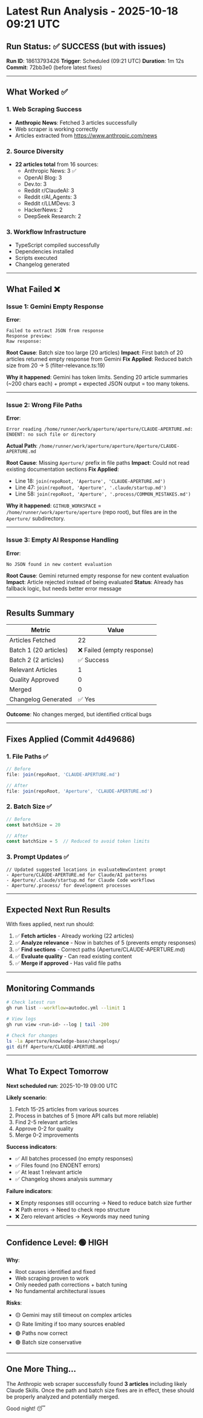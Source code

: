 # Latest Run Analysis - 2025-10-18 09:21 UTC

## Run Status: ✅ SUCCESS (but with issues)

**Run ID**: 18613793426
**Trigger**: Scheduled (09:21 UTC)
**Duration**: 1m 12s
**Commit**: 72bb3e0 (before latest fixes)

---

## What Worked ✅

### 1. Web Scraping Success
- **Anthropic News**: Fetched 3 articles successfully
- Web scraper is working correctly
- Articles extracted from https://www.anthropic.com/news

### 2. Source Diversity
- **22 articles total** from 16 sources:
  - Anthropic News: 3 ✅
  - OpenAI Blog: 3
  - Dev.to: 3
  - Reddit r/ClaudeAI: 3
  - Reddit r/AI_Agents: 3
  - Reddit r/LLMDevs: 3
  - HackerNews: 2
  - DeepSeek Research: 2

### 3. Workflow Infrastructure
- TypeScript compiled successfully
- Dependencies installed
- Scripts executed
- Changelog generated

---

## What Failed ❌

### Issue 1: Gemini Empty Response

**Error**:
```
Failed to extract JSON from response
Response preview:
Raw response:
```

**Root Cause**: Batch size too large (20 articles)
**Impact**: First batch of 20 articles returned empty response from Gemini
**Fix Applied**: Reduced batch size from 20 → 5 (filter-relevance.ts:19)

**Why it happened**: Gemini has token limits. Sending 20 article summaries (~200 chars each) + prompt + expected JSON output = too many tokens.

---

### Issue 2: Wrong File Paths

**Error**:
```
Error reading /home/runner/work/aperture/aperture/CLAUDE-APERTURE.md:
ENOENT: no such file or directory
```

**Actual Path**: `/home/runner/work/aperture/aperture/Aperture/CLAUDE-APERTURE.md`

**Root Cause**: Missing `Aperture/` prefix in file paths
**Impact**: Could not read existing documentation sections
**Fix Applied**:
- Line 18: `join(repoRoot, 'Aperture', 'CLAUDE-APERTURE.md')`
- Line 47: `join(repoRoot, 'Aperture', '.claude/startup.md')`
- Line 58: `join(repoRoot, 'Aperture', '.process/COMMON_MISTAKES.md')`

**Why it happened**: `GITHUB_WORKSPACE` = `/home/runner/work/aperture/aperture` (repo root), but files are in the `Aperture/` subdirectory.

---

### Issue 3: Empty AI Response Handling

**Error**:
```
No JSON found in new content evaluation
```

**Root Cause**: Gemini returned empty response for new content evaluation
**Impact**: Article rejected instead of being evaluated
**Status**: Already has fallback logic, but needs better error message

---

## Results Summary

| Metric | Value |
|--------|-------|
| Articles Fetched | 22 |
| Batch 1 (20 articles) | ❌ Failed (empty response) |
| Batch 2 (2 articles) | ✅ Success |
| Relevant Articles | 1 |
| Quality Approved | 0 |
| Merged | 0 |
| Changelog Generated | ✅ Yes |

**Outcome**: No changes merged, but identified critical bugs

---

## Fixes Applied (Commit 4d49686)

### 1. File Paths ✅
```typescript
// Before
file: join(repoRoot, 'CLAUDE-APERTURE.md')

// After
file: join(repoRoot, 'Aperture', 'CLAUDE-APERTURE.md')
```

### 2. Batch Size ✅
```typescript
// Before
const batchSize = 20

// After
const batchSize = 5  // Reduced to avoid token limits
```

### 3. Prompt Updates ✅
```
// Updated suggested locations in evaluateNewContent prompt
- Aperture/CLAUDE-APERTURE.md for Claude/AI patterns
- Aperture/.claude/startup.md for Claude Code workflows
- Aperture/.process/ for development processes
```

---

## Expected Next Run Results

With fixes applied, next run should:

1. ✅ **Fetch articles** - Already working (22 articles)
2. ✅ **Analyze relevance** - Now in batches of 5 (prevents empty responses)
3. ✅ **Find sections** - Correct paths (Aperture/CLAUDE-APERTURE.md)
4. ✅ **Evaluate quality** - Can read existing content
5. ✅ **Merge if approved** - Has valid file paths

---

## Monitoring Commands

```bash
# Check latest run
gh run list --workflow=autodoc.yml --limit 1

# View logs
gh run view <run-id> --log | tail -200

# Check for changes
ls -la Aperture/knowledge-base/changelogs/
git diff Aperture/CLAUDE-APERTURE.md
```

---

## What To Expect Tomorrow

**Next scheduled run**: 2025-10-19 09:00 UTC

**Likely scenario**:
1. Fetch 15-25 articles from various sources
2. Process in batches of 5 (more API calls but more reliable)
3. Find 2-5 relevant articles
4. Approve 0-2 for quality
5. Merge 0-2 improvements

**Success indicators**:
- ✅ All batches processed (no empty responses)
- ✅ Files found (no ENOENT errors)
- ✅ At least 1 relevant article
- ✅ Changelog shows analysis summary

**Failure indicators**:
- ❌ Empty responses still occurring → Need to reduce batch size further
- ❌ Path errors → Need to check repo structure
- ❌ Zero relevant articles → Keywords may need tuning

---

## Confidence Level: 🟢 HIGH

**Why**:
- Root causes identified and fixed
- Web scraping proven to work
- Only needed path corrections + batch tuning
- No fundamental architectural issues

**Risks**:
- 🟡 Gemini may still timeout on complex articles
- 🟡 Rate limiting if too many sources enabled
- 🟢 Paths now correct
- 🟢 Batch size conservative

---

## One More Thing...

The Anthropic web scraper successfully found **3 articles** including likely Claude Skills. Once the path and batch size fixes are in effect, these should be properly analyzed and potentially merged.

Good night! 😴

